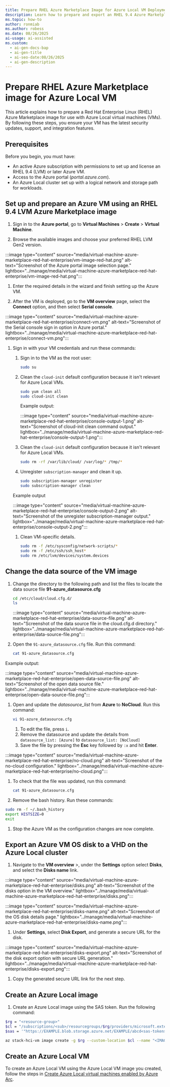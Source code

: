```yaml
---
title: Prepare RHEL Azure Marketplace Image for Azure Local VM Deployment
description: Learn how to prepare and export an RHEL 9.4 Azure Marketplace VM image for use with Azure Local clusters.
ms.topic: how-to
author: ronmiab
ms.author: robess
ms.date: 08/26/2025
ai-usage: ai-assisted
ms.custom:
  - ai-gen-docs-bap
  - ai-gen-title
  - ai-seo-date:08/26/2025
  - ai-gen-description
---
```


# Prepare RHEL Azure Marketplace image for Azure Local VM

This article explains how to prepare a Red Hat Enterprise Linux (RHEL) Azure Marketplace image for use with Azure Local virtual machines (VMs). By following these steps, you ensure your VM has the latest security updates, support, and integration features.

## Prerequisites

Before you begin, you must have:

- An active Azure subscription with permissions to set up and license an RHEL 9.4 (LVM) or later Azure VM.
- Access to the Azure portal (*portal.azure.com*).
- An Azure Local cluster set up with a logical network and storage path for workloads.

## Set up and prepare an Azure VM using an RHEL 9.4 LVM Azure Marketplace image

1. Sign in to the **Azure portal**, go to **Virtual Machines** > **Create** > **Virtual Machine**.

1. Browse the available images and choose your preferred RHEL LVM Gen2 version.

  :::image type="content" source="media/virtual-machine-azure-marketplace-red-hat-enterprise/vm-image-red-hat.png" alt-text="Screenshot of the Azure portal image selection page." lightbox="../manage/media/virtual-machine-azure-marketplace-red-hat-enterprise/vm-image-red-hat.png":::

1. Enter the required details in the wizard and finish setting up the Azure VM.

1. After the VM is deployed, go to the **VM overview** page, select the **Connect** option, and then select **Serial console**.

  :::image type="content" source="media/virtual-machine-azure-marketplace-red-hat-enterprise/connect-vm.png" alt-text="Screenshot of the Serial console sign in option in Azure portal." lightbox="../manage/media/virtual-machine-azure-marketplace-red-hat-enterprise/connect-vm.png":::

1. Sign in with your VM credentials and run these commands:

    1. Sign in to the VM as the root user:

       ```bash
       sudo su
       ```

    1. Clean the `cloud-init` default configuration because it isn't relevant for Azure Local VMs.

        ```bash
        sudo yum clean all
        sudo cloud-init clean
        ```

        Example output:

        :::image type="content" source="media/virtual-machine-azure-marketplace-red-hat-enterprise/console-output-1.png" alt-text="Screenshot of cloud-init clean command output." lightbox="../manage/media/virtual-machine-azure-marketplace-red-hat-enterprise/console-output-1.png":::

    1. Clean the `cloud-init` default configuration because it isn't relevant for Azure Local VMs.

       ```bash
       sudo rm -rf /var/lib/cloud/ /var/log/* /tmp/*
       ```

    1. Unregister `subscription-manager` and clean it up.

       ```bash
       sudo subscription-manager unregister
       sudo subscription-manager clean
       ```

      Example output

      :::image type="content" source="media/virtual-machine-azure-marketplace-red-hat-enterprise/console-output-2.png" alt-text="Screenshot of the unregister subscription-manager output." lightbox="../manage/media/virtual-machine-azure-marketplace-red-hat-enterprise/console-output-2.png":::

    1. Clean VM-specific details.

       ```bash
       sudo rm -f /etc/sysconfig/network-scripts/*
       sudo rm -f /etc/ssh/ssh_host*
       sudo rm /etc/lvm/devices/system.devices
       ```

## Change the data source of the VM image

1. Change the directory to the following path and list the files to locate the data source file **91-azure_datasource.cfg**

   ```bash
   cd /etc/cloud/cloud.cfg.d/
   ls
   ```

    :::image type="content" source="media/virtual-machine-azure-marketplace-red-hat-enterprise/data-source-file.png" alt-text="Screenshot of the data source file in the cloud.cfg.d directory." lightbox="../manage/media/virtual-machine-azure-marketplace-red-hat-enterprise/data-source-file.png":::

1. Open the `91-azure_datasource.cfg` file. Run this command:

    ```bash
    cat 91-azure_datasource.cfg
    ```

  Example output:

  :::image type="content" source="media/virtual-machine-azure-marketplace-red-hat-enterprise/open-data-source-file.png" alt-text="Screenshot of the open data source file." lightbox="../manage/media/virtual-machine-azure-marketplace-red-hat-enterprise/open-data-source-file.png":::

1. Open and update the *datasource_list* from **Azure** to **NoCloud**. Run this command:

    ```bash
    vi 91-azure_datasource.cfg
    ```

    1. To edit the file, press `i`.
    1. Remove the datasource and update the details from `datasource_list: [Azure]` to `datasource_list: [NoCloud]`
    1. Save the file by pressing the **Esc** key followed by `:x` and hit **Enter**.

  :::image type="content" source="media/virtual-machine-azure-marketplace-red-hat-enterprise/no-cloud.png" alt-text="Screenshot of the no-cloud configuration." lightbox="../manage/media/virtual-machine-azure-marketplace-red-hat-enterprise/no-cloud.png":::

1. To check that the file was updated, run this command:

    ```bash
    cat 91-azure_datasource.cfg
    ```

1. Remove the bash history. Run these commands:

  ```bash
  sudo rm -f ~/.bash_history
  export HISTSIZE=0
  exit
  ```

1. Stop the Azure VM as the configuration changes are now complete.

## Export an Azure VM OS disk to a VHD on the Azure Local cluster

1. Navigate to the **VM overview** \>, under the **Settings** option select **Disks**, and select the **Disks name** link.

:::image type="content" source="media/virtual-machine-azure-marketplace-red-hat-enterprise/disks.png" alt-text="Screenshot of the disks option in the VM overview." lightbox="../manage/media/virtual-machine-azure-marketplace-red-hat-enterprise/disks.png":::

:::image type="content" source="media/virtual-machine-azure-marketplace-red-hat-enterprise/disks-name.png" alt-text="Screenshot of the OS disk details page." lightbox="../manage/media/virtual-machine-azure-marketplace-red-hat-enterprise/disks-name.png":::

1. Under **Settings**, select **Disk Export**, and generate a secure URL for the disk.

:::image type="content" source="media/virtual-machine-azure-marketplace-red-hat-enterprise/disks-export.png" alt-text="Screenshot of the disk export option with secure URL generation." lightbox="../manage/media/virtual-machine-azure-marketplace-red-hat-enterprise/disks-export.png":::

1. Copy the generated secure URL link for the next step.

## Create an Azure Local image

1. Create an Azure Local image using the SAS token. Run the following command:

  ```bash
  $rg = "<resource-group>"
  $cl = "/subscriptions/<sub>/resourcegroups/$rg/providers/microsoft.extendedlocation/customlocations/<customlocation-name>"
  $sas = '"https://EXAMPLE.blob.storage.azure.net/EXAMPLE/abcd<sas-token>"' (DISK SAS MUST BE IN SINGLE AND DOUBLE QUOTES)

  az stack-hci-vm image create -g $rg --custom-location $cl --name "<IMAGE-NAME>" --os-type "Linux" --image-path $sas
  ```

## Create an Azure Local VM

To create an Azure Local VM using the Azure Local VM image you created, follow the steps in [Create Azure Local virtual machines enabled by Azure Arc](../manage/create-arc-virtual-machines.md).
